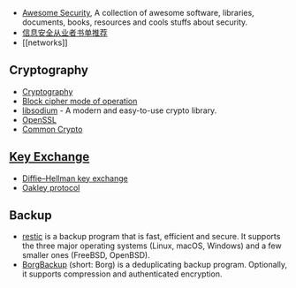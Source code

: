 - [Awesome Security](https://github.com/sbilly/awesome-security), A collection of awesome software, libraries, documents, books, resources and cools stuffs about security.
- [信息安全从业者书单推荐](https://github.com/riusksk/secbook)
- [[networks]]



## Cryptography
- [Cryptography](http://online.stanford.edu/course/cryptography)
- [Block cipher mode of operation](https://en.wikipedia.org/wiki/Block_cipher_mode_of_operation)
- [libsodium](https://github.com/jedisct1/libsodium) - A modern and easy-to-use crypto library.
- [OpenSSL](https://www.openssl.org/)
- [Common Crypto](https://developer.apple.com/library/mac/documentation/Security/Conceptual/cryptoservices/GeneralPurposeCrypto/GeneralPurposeCrypto.html#//apple_ref/doc/uid/TP40011172-CH9-SW1)



## [Key Exchange](https://en.wikipedia.org/wiki/Key_exchange)
- [Diffie–Hellman key exchange](https://en.wikipedia.org/wiki/Diffie%E2%80%93Hellman_key_exchange)
- [Oakley protocol](https://en.wikipedia.org/wiki/Oakley_protocol)



## Backup
- [restic](https://github.com/restic/restic) is a backup program that is fast, efficient and secure. It supports the three major operating systems (Linux, macOS, Windows) and a few smaller ones (FreeBSD, OpenBSD).
- [BorgBackup](https://github.com/borgbackup/borg) (short: Borg) is a deduplicating backup program. Optionally, it supports compression and authenticated encryption.

